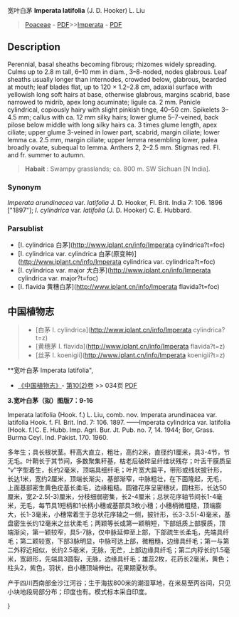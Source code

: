 宽叶白茅 **Imperata latifolia** (J. D. Hooker) L. Liu

> [Poaceae](http://www.iplant.cn/info/Poaceae?t=foc) - [PDF](http://www.iplant.cn/foc/pdf/Poaceae.pdf)>>[Imperata](http://www.iplant.cn/info/Imperata?t=foc) - [PDF](http://www.iplant.cn/foc/pdf/Imperata.pdf)

## Description

Perennial, basal sheaths becoming fibrous; rhizomes widely spreading. Culms up to 2.8 m tall, 6–10 mm in diam., 3–8-noded, nodes glabrous. Leaf sheaths usually longer than internodes, crowded below, glabrous, bearded at mouth; leaf blades flat, up to 120 × 1.2–2.8 cm, adaxial surface with yellowish long soft hairs at base, otherwise glabrous, margins scabrid, base narrowed to midrib, apex long acuminate; ligule ca. 2 mm. Panicle cylindrical, copiously hairy with slight pinkish tinge, 40–50 cm. Spikelets 3–4.5 mm; callus with ca. 12 mm silky hairs; lower glume 5–7-veined, back pilose below middle with long silky hairs ca. 3 times glume length, apex ciliate; upper glume 3-veined in lower part, scabrid, margin ciliate; lower lemma ca. 2.5 mm, margin ciliate; upper lemma resembling lower, palea broadly ovate, subequal to lemma. Anthers 2, 2–2.5 mm. Stigmas red. Fl. and fr. summer to autumn.


> **Habait** : 
> Swampy grasslands; ca. 800 m. SW Sichuan [N India].

### Synonym
*Imperata arundinacea* var. *latifolia* J. D. Hooker, Fl. Brit. India 7: 106. 1896 [\"1897\"]; *I. cylindrica* var. *latifolia* (J. D. Hooker) C. E. Hubbard.



### Parsublist

* [I.  cylindrica  白茅](http://www.iplant.cn/info/Imperata cylindrica?t=foc)
* [I.  cylindrica var. cylindrica  白茅(原变种)](http://www.iplant.cn/info/Imperata cylindrica var. cylindrica?t=foc)
* [I.  cylindrica var. major  大白茅](http://www.iplant.cn/info/Imperata cylindrica var. major?t=foc)
* [I.  flavida  黄穗白茅](http://www.iplant.cn/info/Imperata flavida?t=foc)

## 中国植物志

> * [白茅  I.  cylindrica](http://www.iplant.cn/info/Imperata cylindrica?t=z)
> * [黄穗茅  I.  flavida](http://www.iplant.cn/info/Imperata flavida?t=z)
> * [丝茅  I.  koenigii](http://www.iplant.cn/info/Imperata koenigii?t=z)


**宽叶白茅 Imperata latifolia",



* [《中国植物志》](http://www.iplant.cn/frps)- [第10(2)卷](http://www.iplant.cn/frps/vol/10(2)) >> 034页 [PDF](http://www.iplant.cn/frps/pdf/10(2)/034.pdf)


**3.宽叶白茅（拟）图版7：9-16**

Imperata latifolia (Hook. f.) L. Liu, comb. nov. Imperata arundinacea var. latifolia Hook. f. Fl. Brit. Ind. 7: 106. 1897. ——Imperata cylindrica var. latifolia (Hook. f.)C. E. Hubb. Imp. Agri. Bur. Jt. Pub. no. 7, 14. 1944; Bor, Grass. Burma Ceyl. Ind. Pakist. 170. 1960.

多年生；具长根状茎。秆高大直立，粗壮，高约2米，直径约1厘米，具3-4节，节无毛。叶鞘长于其节间，多数聚集秆基，枯老后破碎呈纤维状残存；叶舌干膜质呈 “v”字型着生，长约2毫米，顶端具细纤毛；叶片宽大扁平，带形或线状披针形，长达1米，宽约2厘米，顶端长渐尖，基部渐窄，中脉粗壮，在下面隆起，无毛，上面基部密生黄色疣基长柔毛，边缘粗糙。圆锥花序呈密穗状，圆柱形，长达50厘米，宽2-2.5(-3)厘米，分枝细弱密集，长2-4厘米；总状花序轴节间长1-4毫米，无毛，每节具1短柄和1长柄小穗或基部具3枚小穗；小穗柄微粗糙，顶端膨大，长1-3毫米，小穗常着生于总状花序轴之一侧，披针形，长3-3.5(-4)毫米，基盘密生长约12毫米之丝状柔毛；两颖等长或第一颖稍短，下部纸质上部膜质，顶端渐尖，第一颖较窄，具5-7脉，仅中脉延伸至上部，下部疏生长柔毛，先端具纤毛；第二颖较宽，下部3脉明显，中脉可达上部，微粗糙，边缘具纤毛；第一与第二外稃近相似，长约2.5毫米，无脉，无芒，上部边缘具纤毛；第二内稃长约1.5毫米，宽卵形，先端具3圆裂，无脉，边缘具纤毛；雄蕊2枚，花药长2毫米，黄色；柱头2，紫色，羽状，自小穗顶端伸出。花果期夏秋季。

产于四川西南部金沙江河谷；生于海拔800米的潮湿草地，在米易至丙谷间，只见小块地段局部分布；印度也有。模式标本采自印度。



}